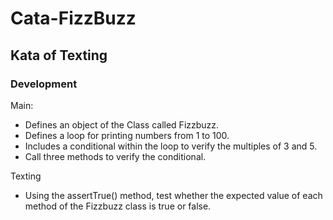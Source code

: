 # Cata-FizzBuzz

## Kata of Texting

### Development
Main:
- Defines an object of the Class called Fizzbuzz.
- Defines a loop for printing numbers from 1 to 100.
- Includes a conditional within the loop to verify the multiples of 3 and 5.
- Call three methods to verify the conditional.

Texting
- Using the assertTrue() method, test whether the expected value of each method of the Fizzbuzz class is true or false.
